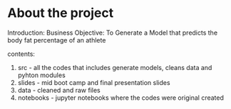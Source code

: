 # About the project

Introduction:
Business Objective: To Generate a Model that predicts the body fat percentage of an athlete

contents:
1. src - all the codes that includes generate models, cleans data and pyhton modules
2. slides - mid boot camp and final presentation slides
3. data - cleaned and raw files
4. notebooks - jupyter notebooks where the codes were original created
